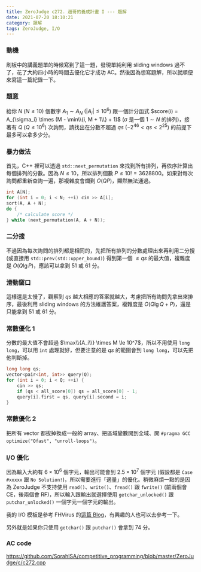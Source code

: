 ```yaml
---
title: ZeroJudge c272. 趙哥的養成計畫 I --- 題解
date: 2021-07-20 18:10:21
category: 題解
tags: ZeroJudge, I/O
---
```


### 動機

刷板中的講義題單的時候寫到了這一題，發現單純利用 sliding windows 過不了，花了大約四小時的時間去優化它才成功 AC。然後因為想寫題解，所以就順便來寫這一篇紀錄一下。

### 題意

給你 $N$ ($N \le 10$) 個數字 $A_1 \sim A_N$ ($|A_i| \le 10^6$) 跟一個計分函式 $score(i) = A_{\sigma_i} \times (M - \min\\{i, M + 1\\} + 1)$ ($\sigma$ 是一個 $1 \sim N$ 的排列)，接著有 $Q$ ($Q \le 10^6$) 次詢問，請找出在分數不超過 $qs$ ($-2^{46} < qs < 2^{25}$) 的前提下最多可以拿多少分。

### 暴力做法

首先，C++ 裡可以透過 `std::next_permutation` 來找到所有排列，再依序計算出每個排列的分數。因為 $N \le 10$，所以排列個數 $P \le 10! = 3628800$。如果對每次詢問都重新查詢一遍，那複雜度會爛到 $O(QP)$，顯然無法通過。

```cpp
int A[N];
for (int i = 0; i < N; ++i) cin >> A[i];
sort(A, A + N);
do {
    /* calculate score */
} while (next_permutation(A, A + N));
```

### 二分搜

不過因為每次詢問的排列都是相同的，先把所有排列的分數處理出來再利用二分搜 (或直接用 `std::prev(std::upper_bound)`) 得到第一個 $\le qs$ 的最大值，複雜度是 $O(Q \lg P)$，應該可以拿到 51 或 61 分。

### 滑動窗口

這樣還是太慢了，觀察到 $qs$ 越大相應的答案就越大，考慮把所有詢問先拿出來排序，最後利用 sliding windows 的方法維護答案，複雜度是 $O(Q \lg Q + P)$，還是只能拿到 51 或 61 分。

### 常數優化 1

分數的最大值不會超過 $\max\\{A_i\\} \times M \le 10^7$，所以不用使用 `long long`，可以用 `int` 處理就好，但要注意的是 $qs$ 的範圍會到 `long long`，可以先把他判斷掉。

```cpp
long long qs;
vector<pair<int, int>> query(Q);
for (int i = 0; i < Q; ++i) {
    cin >> qs;
    if (qs < all_score[0]) qs = all_score[0] - 1;
    query[i].first = qs, query[i].second = i;
}
```

### 常數優化 2

把所有 vector 都拔掉換成一般的 array、把區域變數開到全域、開 `#pragma GCC optimize("Ofast", "unroll-loops")`。

### I/O 優化

因為輸入大約有 $6 \times 10^6$ 個字元，輸出可能會到 $2.5 \times 10^7$ 個字元 (假設都是 `Case #xxxxx` 跟 `No Solution!`)，所以需要進行「適量」的優化。稍微麻煩一點的是因為 ZeroJudge 不支持使用 `read()`、`write()`、`fread()` 跟 `fwrite()` (前兩個會 CE，後兩個會 RF)，所以輸入跟輸出就選擇使用 `getchar_unlocked()` 跟 `putchar_unlocked()` 一個字元一個字元的輸出。

我的 I/O 模板是參考 FHVirus 的[這篇 Blog](https://fhvirus.github.io/blog/2020/fhvirus-io/)，有興趣的人也可以去參考一下。

另外就是如果你只使用 `getchar()` 跟 `putchar()` 會拿到 74 分。

### AC code

https://github.com/SorahISA/competitive_programming/blob/master/ZeroJudge/c/c272.cpp
